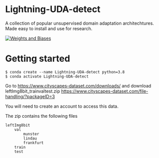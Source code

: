 # Lightning-UDA-detect
A collection of popular unsupervised domain adaptation architechtures. Made easy to install and use for research.

<a href="https://wandb.ai/eoghan/Lightning-UDA-detect"><img alt="Weights and Biases" src="https://img.shields.io/badge/Weights_&_Biases-FFCC33?style=for-the-badge&logo=WeightsAndBiases&logoColor=black"></a>

# Getting started

```
$ conda create --name Lightning-UDA-detect python=3.8
$ conda activate Lightning-UDA-detect
```

Go to https://www.cityscapes-dataset.com/downloads/ and download leftImg8bit_trainvaltest.zip https://www.cityscapes-dataset.com/file-handling/?packageID=3

You will need to create an account to access this data.

The zip contains the following files

```
leftImg8bit
    val
        munster
        lindau
        frankfurt
    train
    test
```